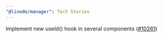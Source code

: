 ```yaml
---
"@linode/manager": Tech Stories
---
```


Implement new useId() hook in several components ([#10261](https://github.com/linode/manager/pull/10261))

